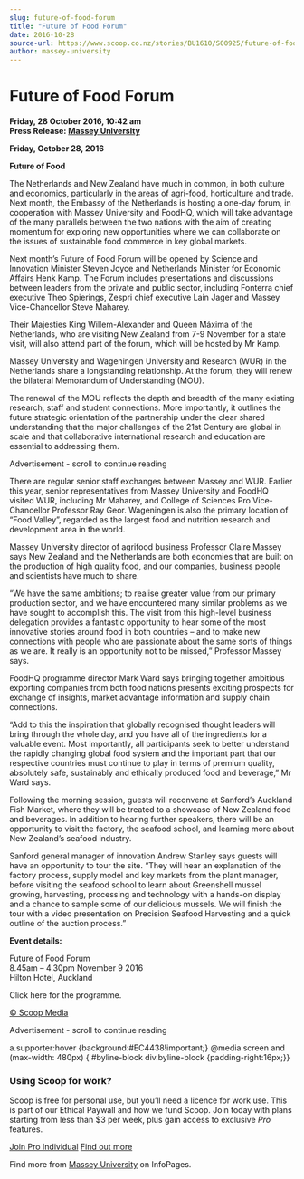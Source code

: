 ```yaml
---
slug: future-of-food-forum
title: "Future of Food Forum"
date: 2016-10-28
source-url: https://www.scoop.co.nz/stories/BU1610/S00925/future-of-food-forum.htm
author: massey-university
---
```

Future of Food Forum
====================

**Friday, 28 October 2016, 10:42 am**  
**Press Release: [Massey University](https://info.scoop.co.nz/Massey_University)**

**Friday, October 28, 2016**

**Future of Food**

The Netherlands and New Zealand have much in common, in both culture and economics, particularly in the areas of agri-food, horticulture and trade. Next month, the Embassy of the Netherlands is hosting a one-day forum, in cooperation with Massey University and FoodHQ, which will take advantage of the many parallels between the two nations with the aim of creating momentum for exploring new opportunities where we can collaborate on the issues of sustainable food commerce in key global markets.

Next month’s Future of Food Forum will be opened by Science and Innovation Minister Steven Joyce and Netherlands Minister for Economic Affairs Henk Kamp. The Forum includes presentations and discussions between leaders from the private and public sector, including Fonterra chief executive Theo Spierings, Zespri chief executive Lain Jager and Massey Vice-Chancellor Steve Maharey.

Their Majesties King Willem-Alexander and Queen Máxima of the Netherlands, who are visiting New Zealand from 7-9 November for a state visit, will also attend part of the forum, which will be hosted by Mr Kamp.

Massey University and Wageningen University and Research (WUR) in the Netherlands share a longstanding relationship. At the forum, they will renew the bilateral Memorandum of Understanding (MOU).

The renewal of the MOU reflects the depth and breadth of the many existing research, staff and student connections. More importantly, it outlines the future strategic orientation of the partnership under the clear shared understanding that the major challenges of the 21st Century are global in scale and that collaborative international research and education are essential to addressing them.

Advertisement - scroll to continue reading





There are regular senior staff exchanges between Massey and WUR. Earlier this year, senior representatives from Massey University and FoodHQ visited WUR, including Mr Maharey, and College of Sciences Pro Vice-Chancellor Professor Ray Geor. Wageningen is also the primary location of “Food Valley”, regarded as the largest food and nutrition research and development area in the world.

Massey University director of agrifood business Professor Claire Massey says New Zealand and the Netherlands are both economies that are built on the production of high quality food, and our companies, business people and scientists have much to share.

“We have the same ambitions; to realise greater value from our primary production sector, and we have encountered many similar problems as we have sought to accomplish this. The visit from this high-level business delegation provides a fantastic opportunity to hear some of the most innovative stories around food in both countries – and to make new connections with people who are passionate about the same sorts of things as we are. It really is an opportunity not to be missed,” Professor Massey says.

FoodHQ programme director Mark Ward says bringing together ambitious exporting companies from both food nations presents exciting prospects for exchange of insights, market advantage information and supply chain connections.

“Add to this the inspiration that globally recognised thought leaders will bring through the whole day, and you have all of the ingredients for a valuable event. Most importantly, all participants seek to better understand the rapidly changing global food system and the important part that our respective countries must continue to play in terms of premium quality, absolutely safe, sustainably and ethically produced food and beverage,” Mr Ward says.

Following the morning session, guests will reconvene at Sanford’s Auckland Fish Market, where they will be treated to a showcase of New Zealand food and beverages. In addition to hearing further speakers, there will be an opportunity to visit the factory, the seafood school, and learning more about New Zealand’s seafood industry.

Sanford general manager of innovation Andrew Stanley says guests will have an opportunity to tour the site. “They will hear an explanation of the factory process, supply model and key markets from the plant manager, before visiting the seafood school to learn about Greenshell mussel growing, harvesting, processing and technology with a hands-on display and a chance to sample some of our delicious mussels. We will finish the tour with a video presentation on Precision Seafood Harvesting and a quick outline of the auction process.”

**Event details:**

Future of Food Forum  
8.45am – 4.30pm November 9 2016  
Hilton Hotel, Auckland

Click here for the programme.

  

[© Scoop Media](http://www.scoop.co.nz/about/terms.html)  

Advertisement - scroll to continue reading



a.supporter:hover {background:#EC4438!important;} @media screen and (max-width: 480px) { #byline-block div.byline-block {padding-right:16px;}}

### Using Scoop for work?

Scoop is free for personal use, but you’ll need a licence for work use. This is part of our Ethical Paywall and how we fund Scoop. Join today with plans starting from less than $3 per week, plus gain access to exclusive _Pro_ features.  
  
[Join Pro Individual](https://pro.scoop.co.nz/Individual/?from=ProIn24) [Find out more](https://pro.scoop.co.nz/using-scoop-for-work/?from=ProIn24)

Find more from [Massey University](https://info.scoop.co.nz/Massey_University) on InfoPages.
